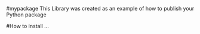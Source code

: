 #mypackage
This Library was created as an example of how to publish your Python package

#How to install
...